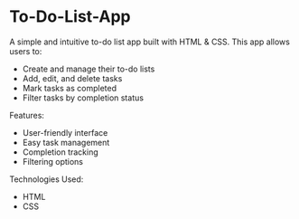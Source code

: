 # To-Do-List-App
A simple and intuitive to-do list app built with HTML & CSS.
This app allows users to: 
- Create and manage their to-do lists
- Add, edit, and delete tasks
- Mark tasks as completed
- Filter tasks by completion status
  
Features:
- User-friendly interface
- Easy task management
- Completion tracking
- Filtering options

Technologies Used:
- HTML
- CSS

